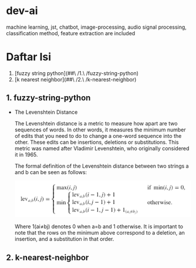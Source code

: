 # dev-ai
machine learning, jst, chatbot, image-processing, audio signal processing, classification method, feature extraction are included
# Daftar Isi
1. [fuzzy string python](##\ /1.\ /fuzzy-string-python)
2. [k nearest neighbor](##\ /2.\ /k-nearest-neighbor)

## 1. fuzzy-string-python
- The Levenshtein Distance

    The Levenshtein distance is a metric to measure how apart are two sequences of words. In other words, it measures the minimum number of edits that you need to do to change a one-word sequence into the other. These edits can be insertions, deletions or substitutions. This metric was named after Vladimir Levenshtein, who originally considered it in 1965.

    The formal definition of the Levenshtein distance between two strings a and b can be seen as follows:

    ![formula](./fuzzy-string-python/img/Levenshtein.png?raw=true)


    Where 1(ai≠bj) denotes 0 when a=b and 1 otherwise. It is important to note that the rows on the minimum above correspond to a deletion, an insertion, and a substitution in that order.

## 2. k-nearest-neighbor

